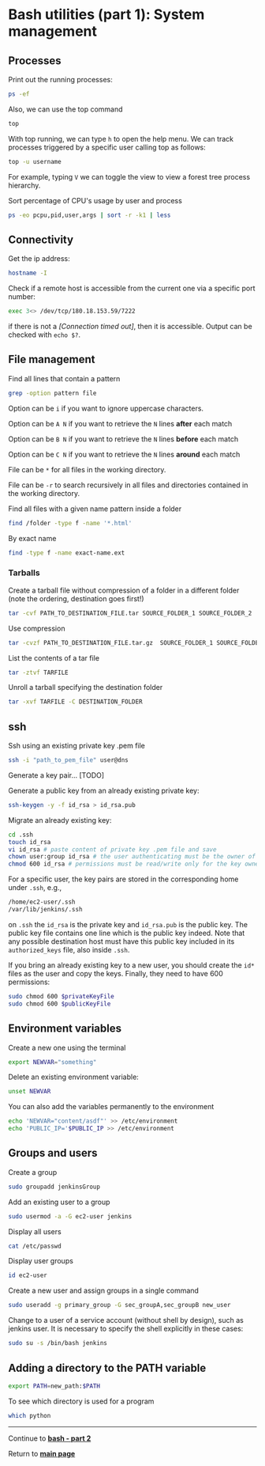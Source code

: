 # Bash utilities (part 1): System management

## Processes

Print out the running processes:

```sh
ps -ef 
```

Also, we can use the top command
```sh
top
```
With top running, we can type `h` to open the help menu.
We can track processes triggered by a specific user calling top as follows:
```sh
top -u username
```
For example, typing `V` we can toggle the view to view a forest tree process hierarchy.

Sort percentage of CPU's usage by user and process
```sh
ps -eo pcpu,pid,user,args | sort -r -k1 | less
```

## Connectivity

Get the ip address:

```sh
hostname -I
```
Check if a remote host is accessible from the current one via a specific port number:
```sh
exec 3<> /dev/tcp/180.18.153.59/7222
```
if there is not a *[Connection timed out]*, then it is accessible. Output can be checked with ```echo $?```.

## File management

Find all lines that contain a pattern 

```sh
grep -option pattern file
```

Option can be ```i``` if you want to ignore uppercase characters.

Option can be `A N` if you want to retrieve the `N` lines **after** each match

Option can be `B N` if you want to retrieve the `N` lines **before** each match

Option can be `C N` if you want to retrieve the `N` lines **around** each match

File can be ```*``` for all files in the working directory.

File can be ```-r``` to search recursively in all files and directories contained in the working directory.

Find all files with a given name pattern inside a folder
```sh
find /folder -type f -name '*.html'
```

By exact name
```sh
find -type f -name exact-name.ext
```

### Tarballs

Create a tarball file without compression of a folder in a different folder (note the ordering, destination goes first!)

```sh
tar -cvf PATH_TO_DESTINATION_FILE.tar SOURCE_FOLDER_1 SOURCE_FOLDER_2 ... SOURCE_FILE_1 SOURCE_FILE_2 ...
```

Use compression

```sh
tar -cvzf PATH_TO_DESTINATION_FILE.tar.gz  SOURCE_FOLDER_1 SOURCE_FOLDER_2 ... SOURCE_FILE_1 SOURCE_FILE_2 ...
```

List the contents of a tar file

```sh
tar -ztvf TARFILE
```

Unroll a tarball specifying the destination folder

```sh
tar -xvf TARFILE -C DESTINATION_FOLDER
```

## ssh

Ssh using an existing private key .pem file
```sh
ssh -i "path_to_pem_file" user@dns
```

Generate a key pair... [TODO]

Generate a public key from an already existing private key:
```sh
ssh-keygen -y -f id_rsa > id_rsa.pub
```

Migrate an already existing key:
```sh
cd .ssh
touch id_rsa
vi id_rsa # paste content of private key .pem file and save
chown user:group id_rsa # the user authenticating must be the owner of the key
chmod 600 id_rsa # permissions must be read/write only for the key owner
```

For a specific user, the key pairs are stored in the corresponding home under ```.ssh```, e.g.,
```sh
/home/ec2-user/.ssh
/var/lib/jenkins/.ssh
```
on ```.ssh``` the ```id_rsa``` is the private key and ```id_rsa.pub``` is the public key. 
The public key file contains one line which is the public key indeed.
Note that any possible destination host must have this public key included in its ```authorized_keys``` file, also inside ```.ssh```.

If you bring an already existing key to a new user, you should create the ```id*``` files as the user and copy the keys. Finally, they need to have 600 permissions:
```sh
sudo chmod 600 $privateKeyFile
sudo chmod 600 $publicKeyFile
```

## Environment variables

Create a new one using the terminal
```sh
export NEWVAR="something"
```

Delete an existing environment variable:
```sh
unset NEWVAR
```

You can also add the variables permanently to the environment
```sh
echo 'NEWVAR="content/asdf"' >> /etc/environment
echo 'PUBLIC_IP='$PUBLIC_IP >> /etc/environment
```

## Groups and users

Create a group
```sh
sudo groupadd jenkinsGroup
```

Add an existing user to a group
```sh
sudo usermod -a -G ec2-user jenkins
```

Display all users
```sh
cat /etc/passwd
```

Display user groups
```sh
id ec2-user
```

Create a new user and assign groups in a single command
```sh
sudo useradd -g primary_group -G sec_groupA,sec_groupB new_user
```

Change to a user of a service account (without shell by design), such as jenkins user. It is necessary to specify the shell explicitly in these cases:
```sh
sudo su -s /bin/bash jenkins
```

## Adding a directory to the PATH variable

```sh
export PATH=new_path:$PATH
```

To see which directory is used for a program 
```sh
which python
```

***

Continue to **[bash - part 2](../bash-2/README.md)** 

Return to **[main page](../README.md)** 

